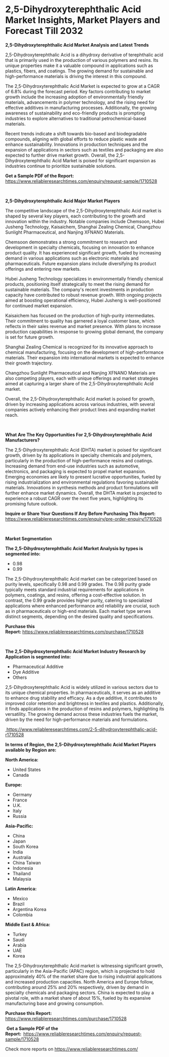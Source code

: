 <p><h1>2,5-Dihydroxyterephthalic Acid Market Insights, Market Players and Forecast Till 2032</h1></p><p><strong>2,5-Dihydroxyterephthalic Acid Market Analysis and Latest Trends</strong></p>
<p><p>2,5-Dihydroxyterephthalic Acid is a dihydroxy derivative of terephthalic acid that is primarily used in the production of various polymers and resins. Its unique properties make it a valuable compound in applications such as plastics, fibers, and coatings. The growing demand for sustainable and high-performance materials is driving the interest in this compound.</p><p>The 2,5-Dihydroxyterephthalic Acid Market is expected to grow at a CAGR of 6.8% during the forecast period. Key factors contributing to market growth include the increasing adoption of environmentally friendly materials, advancements in polymer technology, and the rising need for effective additives in manufacturing processes. Additionally, the growing awareness of sustainability and eco-friendly products is prompting industries to explore alternatives to traditional petrochemical-based materials.</p><p>Recent trends indicate a shift towards bio-based and biodegradable compounds, aligning with global efforts to reduce plastic waste and enhance sustainability. Innovations in production techniques and the expansion of applications in sectors such as textiles and packaging are also expected to further drive market growth. Overall, the 2,5-Dihydroxyterephthalic Acid Market is poised for significant expansion as industries continue to prioritize sustainable solutions.</p></p>
<p><strong>Get a Sample PDF of the Report:&nbsp;</strong> <a href="https://www.reliableresearchtimes.com/enquiry/request-sample/1710528?utm_campaign=1558&utm_medium=2&utm_source=Github&utm_content=ia&utm_term=10012025&utm_id=25-dihydroxyterephthalic-acid">https://www.reliableresearchtimes.com/enquiry/request-sample/1710528</a></p>
<p>&nbsp;</p>
<p><strong>2,5-Dihydroxyterephthalic Acid Major Market Players</strong></p>
<p><p>The competitive landscape of the 2,5-Dihydroxyterephthalic Acid market is shaped by several key players, each contributing to the growth and innovation within the industry. Notable companies include Chemsoon, Hubei Jusheng Technology, Kaisaichem, Shanghai Zealing Chemical, Changzhou Sunlight Pharmaceutical, and Nanjing XFNANO Materials.</p><p>Chemsoon demonstrates a strong commitment to research and development in specialty chemicals, focusing on innovation to enhance product quality. It has experienced significant growth, fueled by increasing demand in various applications such as electronic materials and pharmaceuticals. Future expansion plans include diversifying its product offerings and entering new markets.</p><p>Hubei Jusheng Technology specializes in environmentally friendly chemical products, positioning itself strategically to meet the rising demand for sustainable materials. The company's recent investments in production capacity have contributed to robust revenue growth. With ongoing projects aimed at boosting operational efficiency, Hubei Jusheng is well-positioned for continued market expansion.</p><p>Kaisaichem has focused on the production of high-purity intermediates. Their commitment to quality has garnered a loyal customer base, which reflects in their sales revenue and market presence. With plans to increase production capabilities in response to growing global demand, the company is set for future growth.</p><p>Shanghai Zealing Chemical is recognized for its innovative approach to chemical manufacturing, focusing on the development of high-performance materials. Their expansion into international markets is expected to enhance their growth trajectory.</p><p>Changzhou Sunlight Pharmaceutical and Nanjing XFNANO Materials are also competing players, each with unique offerings and market strategies aimed at capturing a larger share of the 2,5-Dihydroxyterephthalic Acid market.</p><p>Overall, the 2,5-Dihydroxyterephthalic Acid market is poised for growth, driven by increasing applications across various industries, with several companies actively enhancing their product lines and expanding market reach.</p></p>
<p>&nbsp;</p>
<p><strong>What Are The Key Opportunities For 2,5-Dihydroxyterephthalic Acid Manufacturers?</strong></p>
<p><p>The 2,5-Dihydroxyterephthalic Acid (DHTA) market is poised for significant growth, driven by its applications in specialty chemicals and polymers, particularly in the production of high-performance resins and coatings. Increasing demand from end-use industries such as automotive, electronics, and packaging is expected to propel market expansion. Emerging economies are likely to present lucrative opportunities, fueled by rising industrialization and environmental regulations favoring sustainable materials. Innovations in synthesis methods and product formulations will further enhance market dynamics. Overall, the DHTA market is projected to experience a robust CAGR over the next five years, highlighting its promising future outlook.</p></p>
<p><strong>Inquire or Share Your Questions If Any Before Purchasing This Report:</strong> <a href="https://www.reliableresearchtimes.com/enquiry/pre-order-enquiry/1710528?utm_campaign=1558&utm_medium=2&utm_source=Github&utm_content=ia&utm_term=10012025&utm_id=25-dihydroxyterephthalic-acid">https://www.reliableresearchtimes.com/enquiry/pre-order-enquiry/1710528</a></p>
<p>&nbsp;</p>
<p><strong>Market Segmentation</strong></p>
<p><strong>The 2,5-Dihydroxyterephthalic Acid Market Analysis by types is segmented into:</strong></p>
<p><ul><li>0.98</li><li>0.99</li></ul></p>
<p><p>The 2,5-Dihydroxyterephthalic Acid market can be categorized based on purity levels, specifically 0.98 and 0.99 grades. The 0.98 purity grade typically meets standard industrial requirements for applications in polymers, coatings, and resins, offering a cost-effective solution. In contrast, the 0.99 grade provides higher purity, catering to specialized applications where enhanced performance and reliability are crucial, such as in pharmaceuticals or high-end materials. Each market type serves distinct segments, depending on the desired quality and specifications.</p></p>
<p><strong>Purchase this Report:&nbsp;</strong><a href="https://www.reliableresearchtimes.com/purchase/1710528?utm_campaign=1558&utm_medium=2&utm_source=Github&utm_content=ia&utm_term=10012025&utm_id=25-dihydroxyterephthalic-acid">https://www.reliableresearchtimes.com/purchase/1710528</a></p>
<p>&nbsp;</p>
<p><strong>The 2,5-Dihydroxyterephthalic Acid Market Industry Research by Application is segmented into:</strong></p>
<p><ul><li>Pharmaceutical Additive</li><li>Dye Additive</li><li>Others</li></ul></p>
<p><p>2,5-Dihydroxyterephthalic Acid is widely utilized in various sectors due to its unique chemical properties. In pharmaceuticals, it serves as an additive to enhance drug stability and efficacy. As a dye additive, it contributes to improved color retention and brightness in textiles and plastics. Additionally, it finds applications in the production of resins and polymers, highlighting its versatility. The growing demand across these industries fuels the market, driven by the need for high-performance materials and formulations.</p></p>
<p><a href="https://www.reliableresearchtimes.com/2-5-dihydroxyterephthalic-acid-r1710528?utm_campaign=1558&utm_medium=2&utm_source=Github&utm_content=ia&utm_term=10012025&utm_id=25-dihydroxyterephthalic-acid">&nbsp;https://www.reliableresearchtimes.com/2-5-dihydroxyterephthalic-acid-r1710528</a></p>
<p><strong>In terms of Region, the 2,5-Dihydroxyterephthalic Acid Market Players available by Region are:</strong></p>
<p>
    <p> <strong> North America: </strong>
        <ul>
            <li>United States</li>
            <li>Canada</li>
        </ul>
        </p> 
    <p> <strong> Europe: </strong>
        <ul>
            <li>Germany</li>
            <li>France</li>
            <li>U.K.</li>
            <li>Italy</li>
            <li>Russia</li>
        </ul>
        </p> 
    <p> <strong> Asia-Pacific: </strong>
        <ul>
            <li>China</li>
            <li>Japan</li>
            <li>South Korea</li>
            <li>India</li>
            <li>Australia</li>
            <li>China Taiwan</li>
            <li>Indonesia</li>
            <li>Thailand</li>
            <li>Malaysia</li>
        </ul>
        </p> 
    <p> <strong> Latin America: </strong>
        <ul>
            <li>Mexico</li>
            <li>Brazil</li>
            <li>Argentina Korea</li>
            <li>Colombia</li>
        </ul>
        </p> 
    <p> <strong> Middle East & Africa: </strong>
        <ul>
            <li>Turkey</li>
            <li>Saudi</li>
            <li>Arabia</li>
            <li>UAE</li>
            <li>Korea</li>
        </ul>
    </p>
    </p>
<p><p>The 2,5-Dihydroxyterephthalic Acid market is witnessing significant growth, particularly in the Asia-Pacific (APAC) region, which is projected to hold approximately 40% of the market share due to rising industrial applications and increased production capacities. North America and Europe follow, contributing around 25% and 20% respectively, driven by demand in specialty chemicals and packaging sectors. China is expected to play a pivotal role, with a market share of about 15%, fueled by its expansive manufacturing base and growing consumption.</p></p>
<p><strong>Purchase this Report: </strong><a href="https://www.reliableresearchtimes.com/purchase/1710528?utm_campaign=1558&utm_medium=2&utm_source=Github&utm_content=ia&utm_term=10012025&utm_id=25-dihydroxyterephthalic-acid">https://www.reliableresearchtimes.com/purchase/1710528</a></p>
<p>&nbsp;<strong>Get a Sample PDF of the Report:&nbsp;&nbsp;</strong><a href="https://www.reliableresearchtimes.com/enquiry/request-sample/1710528?utm_campaign=1558&utm_medium=2&utm_source=Github&utm_content=ia&utm_term=10012025&utm_id=25-dihydroxyterephthalic-acid">https://www.reliableresearchtimes.com/enquiry/request-sample/1710528</a></p>
<p><strong></strong></p>
<p>Check more reports on <a href="https://www.reliableresearchtimes.com/?utm_campaign=1558&utm_medium=2&utm_source=Github&utm_content=ia&utm_term=10012025&utm_id=25-dihydroxyterephthalic-acid">https://www.reliableresearchtimes.com/</a></p>